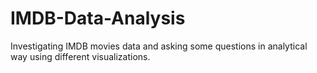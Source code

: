 # IMDB-Data-Analysis
Investigating IMDB movies data and asking some questions in analytical way using different visualizations.
